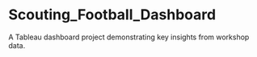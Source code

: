 # Scouting_Football_Dashboard
A Tableau dashboard project demonstrating key insights from workshop data.
